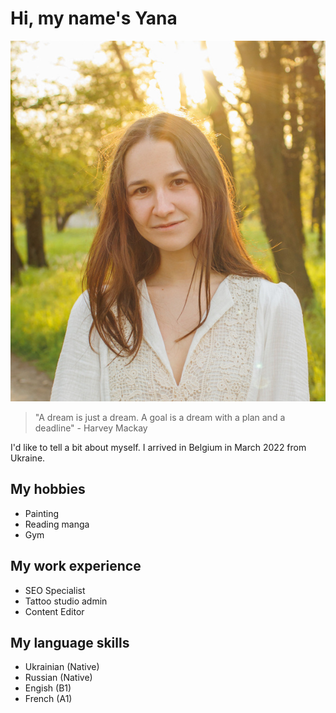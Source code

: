 # Hi, my name's Yana

![photo](img/enteryana.png)

> "A dream is just a dream. A goal is a dream with a plan and a deadline" -
> Harvey Mackay

I'd like to tell a bit about myself. I arrived in Belgium in March 2022 from
Ukraine.

## My hobbies

- Painting
- Reading manga
- Gym

## My work experience

- SEO Specialist
- Tattoo studio admin
- Content Editor

## My language skills

- Ukrainian (Native)
- Russian (Native)
- Engish (B1)
- French (A1)

